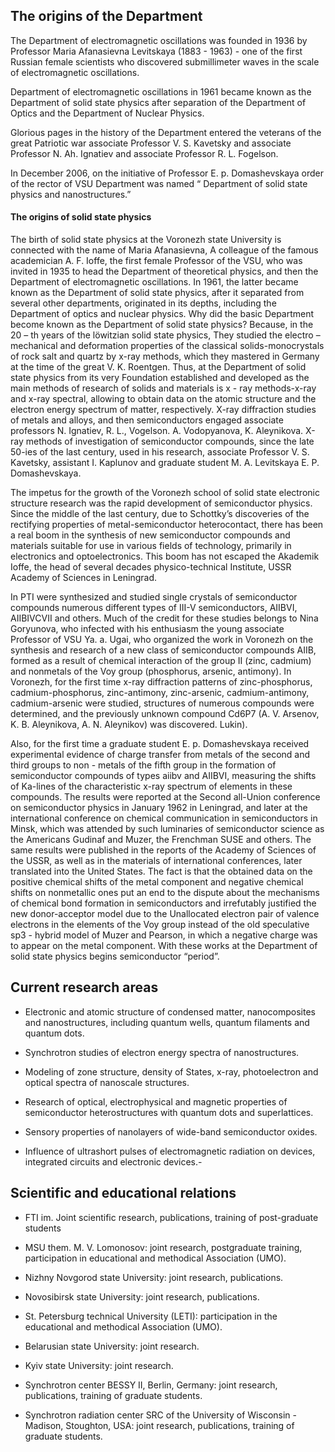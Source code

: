 The origins of the Department
-----------------------------

The Department of electromagnetic oscillations was founded in 1936 by Professor Maria Afanasievna Levitskaya (1883 - 1963) - one of the first Russian female scientists who discovered submillimeter waves in the scale of electromagnetic oscillations.

Department of electromagnetic oscillations in 1961 became known as the Department of solid state physics after separation of the Department of Optics and the Department of Nuclear Physics.

Glorious pages in the history of the Department entered the veterans of the great Patriotic war associate Professor V. S. Kavetsky and associate Professor N. Ah. Ignatiev and associate Professor R. L. Fogelson.

In December 2006, on the initiative of Professor E. p. Domashevskaya order of the rector of VSU Department was named “ Department of solid state physics and nanostructures.”

#### The origins of solid state physics

The birth of solid state physics at the Voronezh state University is connected with the name of Maria Afanasievna, A colleague of the famous academician A. F. Ioffe, the first female Professor of the VSU, who was invited in 1935 to head the Department of theoretical physics, and then the Department of electromagnetic oscillations. In 1961, the latter became known as the Department of solid state physics, after it separated from several other departments, originated in its depths, including the Department of optics and nuclear physics. Why did the basic Department become known as the Department of solid state physics? Because, in the 20 – th years of the löwitzian solid state physics, They studied the electro – mechanical and deformation properties of the classical solids-monocrystals of rock salt and quartz by x-ray methods, which they mastered in Germany at the time of the great V. K. Roentgen. Thus, at the Department of solid state physics from its very Foundation established and developed as the main methods of research of solids and materials is x - ray methods-x-ray and x-ray spectral, allowing to obtain data on the atomic structure and the electron energy spectrum of matter, respectively. X-ray diffraction studies of metals and alloys, and then semiconductors engaged associate professors N. Ignatiev, R. L., Vogelson. A. Vodopyanova, K. Aleynikova. X-ray methods of investigation of semiconductor compounds, since the late 50-ies of the last century, used in his research, associate Professor V. S. Kavetsky, assistant I. Kaplunov and graduate student M. A. Levitskaya E. P. Domashevskaya.

The impetus for the growth of the Voronezh school of solid state electronic structure research was the rapid development of semiconductor physics. Since the middle of the last century, due to Schottky’s discoveries of the rectifying properties of metal-semiconductor heterocontact, there has been a real boom in the synthesis of new semiconductor compounds and materials suitable for use in various fields of technology, primarily in electronics and optoelectronics. This boom has not escaped the Akademik Ioffe, the head of several decades physico-technical Institute, USSR Academy of Sciences in Leningrad.

In PTI were synthesized and studied single crystals of semiconductor compounds numerous different types of III-V semiconductors, AIIBVI, AIIBIVCVII and others. Much of the credit for these studies belongs to Nina Goryunova, who infected with his enthusiasm the young associate Professor of VSU Ya. a. Ugai, who organized the work in Voronezh on the synthesis and research of a new class of semiconductor compounds AIIB, formed as a result of chemical interaction of the group II (zinc, cadmium) and nonmetals of the Voy group (phosphorus, arsenic, antimony). In Voronezh, for the first time x-ray diffraction patterns of zinc-phosphorus, cadmium-phosphorus, zinc-antimony, zinc-arsenic, cadmium-antimony, cadmium-arsenic were studied, structures of numerous compounds were determined, and the previously unknown compound Cd6P7 (A. V. Arsenov, K. B. Aleynikova, A. N. Aleynikov) was discovered. Lukin).

Also, for the first time a graduate student E. p. Domashevskaya received experimental evidence of charge transfer from metals of the second and third groups to non - metals of the fifth group in the formation of semiconductor compounds of types aiibv and AIIBVI, measuring the shifts of Ka-lines of the characteristic x-ray spectrum of elements in these compounds. The results were reported at the Second all-Union conference on semiconductor physics in January 1962 in Leningrad, and later at the international conference on chemical communication in semiconductors in Minsk, which was attended by such luminaries of semiconductor science as the Americans Gudinaf and Muzer, the Frenchman SUSE and others. The same results were published in the reports of the Academy of Sciences of the USSR, as well as in the materials of international conferences, later translated into the United States. The fact is that the obtained data on the positive chemical shifts of the metal component and negative chemical shifts on nonmetallic ones put an end to the dispute about the mechanisms of chemical bond formation in semiconductors and irrefutably justified the new donor-acceptor model due to the Unallocated electron pair of valence electrons in the elements of the Voy group instead of the old speculative sp3 - hybrid model of Muzer and Pearson, in which a negative charge was to appear on the metal component. With these works at the Department of solid state physics begins semiconductor “period”.

Current research areas
----------------------

*   Electronic and atomic structure of condensed matter, nanocomposites and nanostructures, including quantum wells, quantum filaments and quantum dots.
    
*   Synchrotron studies of electron energy spectra of nanostructures.
    
*   Modeling of zone structure, density of States, x-ray, photoelectron and optical spectra of nanoscale structures.
    
*   Research of optical, electrophysical and magnetic properties of semiconductor heterostructures with quantum dots and superlattices.
    
*   Sensory properties of nanolayers of wide-band semiconductor oxides.
    
*   Influence of ultrashort pulses of electromagnetic radiation on devices, integrated circuits and electronic devices.-
    

Scientific and educational relations
------------------------------------

*   FTI im. Joint scientific research, publications, training of post-graduate students
    
*   MSU them. M. V. Lomonosov: joint research, postgraduate training, participation in educational and methodical Association (UMO).
    
*   Nizhny Novgorod state University: joint research, publications.
    
*   Novosibirsk state University: joint research, publications.
    
*   St. Petersburg technical University (LETI): participation in the educational and methodical Association (UMO).
    
*   Belarusian state University: joint research.
    
*   Kyiv state University: joint research.
    
*   Synchrotron center BESSY II, Berlin, Germany: joint research, publications, training of graduate students.
    
*   Synchrotron radiation center SRC of the University of Wisconsin - Madison, Stoughton, USA: joint research, publications, training of graduate students.